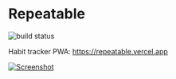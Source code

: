 # Repeatable

![build status](https://github.com/pajecawav/repeatable/actions/workflows/ci.yml/badge.svg)

Habit tracker PWA: https://repeatable.vercel.app

[![Screenshot](https://user-images.githubusercontent.com/18193831/202239368-17374c1a-f3d0-44bd-ba28-98f9cd9c85f8.png)](https://repeatable.vercel.app)
